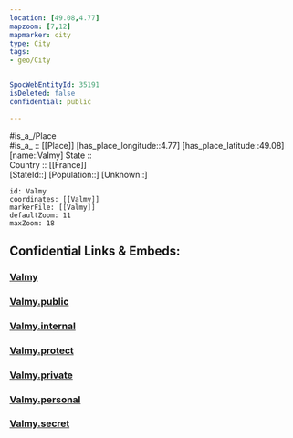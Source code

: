 ```yaml
---
location: [49.08,4.77] 
mapzoom: [7,12] 
mapmarker: city 
type: City
tags:
- geo/City


SpocWebEntityId: 35191
isDeleted: false
confidential: public

---
```

#is_a_/Place  
#is_a_ :: [[Place]] 
[has_place_longitude::4.77] 
[has_place_latitude::49.08] 
[name::Valmy] 
State ::  
Country :: [[France]]  
[StateId::] 
[Population::] 
[Unknown::] 


```leaflet
id: Valmy
coordinates: [[Valmy]] 
markerFile: [[Valmy]] 
defaultZoom: 11 
maxZoom: 18
```


## Confidential Links & Embeds: 

### [Valmy](/_Standards/Earth/Continent/Europe/Europe~West/France/regions~France/Grand_Est/departments~Grand_Est/Marne/communes~Marne/Sainte-Menehould/cities~Sainte-Menehould/Valmy.md) 

### [Valmy.public](/_public/Earth/Continent/Europe/Europe~West/France/regions~France/Grand_Est/departments~Grand_Est/Marne/communes~Marne/Sainte-Menehould/cities~Sainte-Menehould/Valmy.public.md) 

### [Valmy.internal](/_internal/Earth/Continent/Europe/Europe~West/France/regions~France/Grand_Est/departments~Grand_Est/Marne/communes~Marne/Sainte-Menehould/cities~Sainte-Menehould/Valmy.internal.md) 

### [Valmy.protect](/_protect/Earth/Continent/Europe/Europe~West/France/regions~France/Grand_Est/departments~Grand_Est/Marne/communes~Marne/Sainte-Menehould/cities~Sainte-Menehould/Valmy.protect.md) 

### [Valmy.private](/_private/Earth/Continent/Europe/Europe~West/France/regions~France/Grand_Est/departments~Grand_Est/Marne/communes~Marne/Sainte-Menehould/cities~Sainte-Menehould/Valmy.private.md) 

### [Valmy.personal](/_personal/Earth/Continent/Europe/Europe~West/France/regions~France/Grand_Est/departments~Grand_Est/Marne/communes~Marne/Sainte-Menehould/cities~Sainte-Menehould/Valmy.personal.md) 

### [Valmy.secret](/_secret/Earth/Continent/Europe/Europe~West/France/regions~France/Grand_Est/departments~Grand_Est/Marne/communes~Marne/Sainte-Menehould/cities~Sainte-Menehould/Valmy.secret.md)

